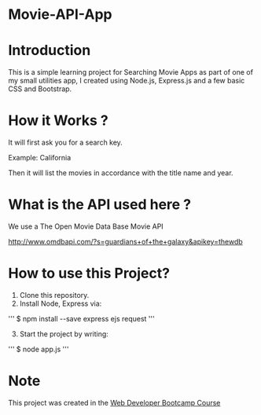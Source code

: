 # Movie-API-App

Introduction 
=====================

This is a simple learning project for Searching Movie Apps as part of one of my small utilities app, I created using Node.js, Express.js and a few basic CSS and Bootstrap.

How it Works ?
====================
It will first ask you for a search key.

Example: California

Then it will list the movies in accordance with the title name and year.

What is the API used here ?
====================
We use a The Open Movie Data Base Movie API

http://www.omdbapi.com/?s=guardians+of+the+galaxy&apikey=thewdb

How to use this Project?
=====================
1. Clone this repository.
2. Install Node, Express via:

  '''
      $ npm install --save express ejs request
  '''

3. Start the project by writing:

  '''
      $ node app.js
  '''
  
  Note
  =====================
  This project was created in the [Web Developer Bootcamp Course](https://www.udemy.com/course/the-web-developer-bootcamp/)

